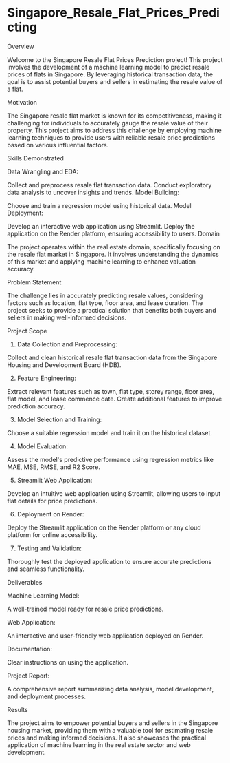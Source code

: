 # Singapore_Resale_Flat_Prices_Predicting
Overview

Welcome to the Singapore Resale Flat Prices Prediction project! This project involves the development of a machine learning model to predict resale prices of flats in Singapore. By leveraging historical transaction data, the goal is to assist potential buyers and sellers in estimating the resale value of a flat.

Motivation

The Singapore resale flat market is known for its competitiveness, making it challenging for individuals to accurately gauge the resale value of their property. This project aims to address this challenge by employing machine learning techniques to provide users with reliable resale price predictions based on various influential factors.

Skills Demonstrated

Data Wrangling and EDA:

Collect and preprocess resale flat transaction data.
Conduct exploratory data analysis to uncover insights and trends.
Model Building:

Choose and train a regression model using historical data.
Model Deployment:

Develop an interactive web application using Streamlit.
Deploy the application on the Render platform, ensuring accessibility to users.
Domain

The project operates within the real estate domain, specifically focusing on the resale flat market in Singapore. It involves understanding the dynamics of this market and applying machine learning to enhance valuation accuracy.

Problem Statement

The challenge lies in accurately predicting resale values, considering factors such as location, flat type, floor area, and lease duration. The project seeks to provide a practical solution that benefits both buyers and sellers in making well-informed decisions.

Project Scope

1. Data Collection and Preprocessing:

Collect and clean historical resale flat transaction data from the Singapore Housing and Development Board (HDB).

2. Feature Engineering:

Extract relevant features such as town, flat type, storey range, floor area, flat model, and lease commence date. Create additional features to improve prediction accuracy.

3. Model Selection and Training:

Choose a suitable regression model and train it on the historical dataset.

4. Model Evaluation:

Assess the model's predictive performance using regression metrics like MAE, MSE, RMSE, and R2 Score.

5. Streamlit Web Application:

Develop an intuitive web application using Streamlit, allowing users to input flat details for price predictions.

6. Deployment on Render:

Deploy the Streamlit application on the Render platform or any cloud platform for online accessibility.

7. Testing and Validation:

Thoroughly test the deployed application to ensure accurate predictions and seamless functionality.

Deliverables

Machine Learning Model:

A well-trained model ready for resale price predictions.

Web Application:

An interactive and user-friendly web application deployed on Render.

Documentation:

Clear instructions on using the application.

Project Report:

A comprehensive report summarizing data analysis, model development, and deployment processes.

Results

The project aims to empower potential buyers and sellers in the Singapore housing market, providing them with a valuable tool for estimating resale prices and making informed decisions. It also showcases the practical application of machine learning in the real estate sector and web development.
